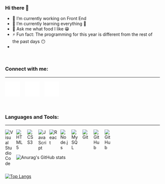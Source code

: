 ### Hi there 👋

- 🔭 I’m currently working on Front End
- 🌱 I’m currently learning everything 🤣
- 💬 Ask me what food I like 😁
- ⚡ Fun fact: The programming for this year is different from the rest of the past days 😶
- 
<br />

### Connect with me:
<hr />

[![website](./img/twitter-dark.svg)](https://twitter.com/Ml761541515#gh-dark-mode-only)
&nbsp;&nbsp;
[![website](./img/linkedin-dark.svg)](https://linkedin.com/in/muhammad-h-937468205#gh-dark-mode-only)
&nbsp;&nbsp;
[![website](./img/instagram-dark.svg)](https://instagram.com/m7mmad_0mar#gh-dark-mode-only)

<br />

### Languages and Tools:
<hr />

[<img align="left" alt="Visual Studio Code" width="26px" src="https://cdn.jsdelivr.net/gh/devicons/devicon/icons/vscode/vscode-original.svg" style="padding-right:10px;" />](https://www.facebook.com/m7mmad.omar)
[<img align="left" alt="HTML5" width="26px" src="https://cdn.jsdelivr.net/gh/devicons/devicon/icons/html5/html5-original.svg" style="padding-right:10px;" />](https://www.facebook.com/m7mmad.omar)
[<img align="left" alt="CSS3" width="26px" src="https://cdn.jsdelivr.net/gh/devicons/devicon/icons/css3/css3-original.svg" style="padding-right:10px;" />](https://www.facebook.com/m7mmad.omar)
[<img align="left" alt="JavaScript" width="26px" src="https://cdn.jsdelivr.net/gh/devicons/devicon/icons/javascript/javascript-original.svg" style="padding-right:10px;" />](https://www.facebook.com/m7mmad.omar)
[<img align="left" alt="React" width="26px" src="https://cdn.jsdelivr.net/gh/devicons/devicon/icons/react/react-original.svg" style="padding-right:10px;" />](https://www.facebook.com/m7mmad.omar)
[<img align="left" alt="Node.js" width="26px" src="https://cdn.jsdelivr.net/gh/devicons/devicon/icons/nodejs/nodejs-original.svg" style="padding-right:10px;" />](https://www.facebook.com/m7mmad.omar)
[<img align="left" alt="MySQL" width="26px" src="https://cdn.jsdelivr.net/gh/devicons/devicon/icons/mysql/mysql-original.svg" style="padding-right:10px;" />](https://www.facebook.com/m7mmad.omar)
[<img align="left" alt="Git" width="26px" src="https://cdn.jsdelivr.net/gh/devicons/devicon/icons/git/git-original.svg" style="padding-right:10px;" />](https://www.facebook.com/m7mmad.omar)
[<img align="left" alt="GitHub" width="26px" src="https://user-images.githubusercontent.com/3369400/139447912-e0f43f33-6d9f-45f8-be46-2df5bbc91289.png" style="padding-right:10px;" />](https://www.facebook.com/m7mmad.omar)
[<img align="left" alt="GitHub" width="26px" src="https://user-images.githubusercontent.com/3369400/139448065-39a229ba-4b06-434b-bc67-616e2ed80c8f.png" style="padding-right:10px;" />](https://www.facebook.com/m7mmad.omar)

<br />
<br />
<br />
<br />



![Anurag's GitHub stats](https://github-readme-stats.vercel.app/api?username=M7MMAD-OMAR&theme=algolia&show_icons=true)

<br />

[![Top Langs](https://github-readme-stats.vercel.app/api/top-langs/?username=M7MMAD-OMAR&langs_count=8&theme=algolia&show_icons=true)](https://github.com/anuraghazra/github-readme-stats)

<br />
<br />


[twitter]: https://twitter.com/Ml761541515
[instagram]: https://instagram.com/m7mmad_0mar
[linkedin]: https://linkedin.com/in/muhammad-h-937468205
[githbu]: https://github.com/M7MMAD-OMAR 

